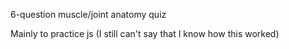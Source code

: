 6-question muscle/joint anatomy quiz

Mainly to practice js (I still can't say that I know how this worked)
